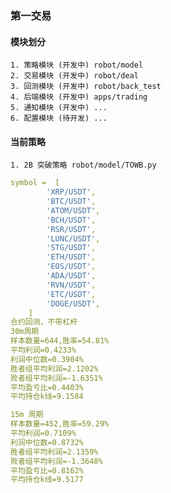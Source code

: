 ### 第一交易
#### 模块划分
    1. 策略模块 (开发中) robot/model
    2. 交易模块 (开发中) robot/deal
    3. 回测模块 (开发中) robot/back_test
    4. 后端模块 (开发中) apps/trading
    5. 通知模块 (开发中) ...
    6. 配置模块 (待开发) ...
#### 当前策略
    1. 2B 突破策略 robot/model/TOWB.py
```yaml
symbol =  [
        'XRP/USDT',
        'BTC/USDT',
        'ATOM/USDT',
        'BCH/USDT',
        'RSR/USDT',
        'LUNC/USDT',
        'STG/USDT',
        'ETH/USDT',
        'EOS/USDT',
        'ADA/USDT',
        'RVN/USDT',
        'ETC/USDT',
        'DOGE/USDT',
    ]
合约回测，不带杠杆
30m周期
样本数量=644,胜率=54.81%
平均利润=0.4233%
利润中位数=0.3904%
胜者组平均利润=2.1202%
败者组平均利润=-1.6351%
平均盈亏比=0.4403%
平均持仓k线=9.1584

15m 周期
样本数量=452,胜率=59.29%
平均利润=0.7109%
利润中位数=0.8732%
胜者组平均利润=2.1359%
败者组平均利润=-1.3648%
平均盈亏比=0.8162%
平均持仓k线=9.5177



```
